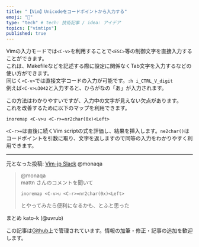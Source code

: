 ```yaml
---
title: "【Vim】Unicodeをコードポイントから入力する"
emoji: "💨"
type: "tech" # tech: 技術記事 / idea: アイデア
topics: ["vimtips"]
published: true
---
```


Vimの入力モードでは`<C-v>`を利用することで`<ESC>`等の制御文字を直接入力することができます。  
これは、Makefileなどを記述する際に設定に関係なくTab文字を入力するなどの使い方ができます。  
同じく`<C-v>`では直接文字コードの入力が可能です。`:h i_CTRL_V_digit`  
例えば`<C-v>u3042`と入力すると、ひらがなの「あ」が入力されます。  

この方法はわかりやすいですが、入力中の文字が見えない欠点があります。  
これを改善するために以下のマップを利用できます。  

```vim
inoremap <C-v>u <C-r>=nr2char(0x)<Left>
```

`<C-r>=`は直後に続くVim scriptの式を評価し、結果を挿入します。`ne2char()`はコードポイントを引数に取り、文字を返しますので同等の入力をわかりやすく利用できます。

-------------------------------------------------------------------------------
元となった投稿: [Vim-jp Slack](https://vim-jp.org/slacklog/C03C4RC9F/2021/03/#ts-1616554467.468200) @monaqa
> @monaqa  
> mattn さんのコメントを聞いて
> ```vim
> inoremap <C-v>u <C-r>=nr2char(0x)<Left>
> ```
> とやってみたら便利になるかも、とふと思った

まとめ kato-k (@uvrub)

この記事は[Github](https://github.com/kato-k/vim-tips)上で管理されています。情報の加筆・修正・記事の追加を歓迎します。
